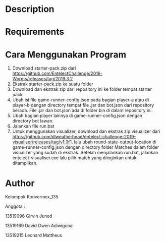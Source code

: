 # Description

# Requirements

# Cara Menggunakan Program
1. Download starter-pack.zip dari https://github.com/EntelectChallenge/2019-Worms/releases/tag/2019.3.2
2. Ekstrak starter-pack.zip ke suatu folder
3. Download dan ekstrak zip dari repository ini ke folder tempat starter pack
4. Ubah isi file game-runner-config.json pada bagian player-a atau di player-b dengan directory tempat file .jar dan bot.json dari repository berada. File .jar dan bot.json ada di folder bin di dalam repository ini.
5. Ubah bagian player lainnya di game-runner-config.json dengan directory bot lawan.
6. Jalankan file run.bat
7. Untuk menggunakan visualizer, download dan ekstrak zip visualizer dari https://github.com/dlweatherhead/entelect-challenge-2019-visualiser/releases/tag/v1.0f1, lalu ubah round-state-output-location di game-runner-config.json dengan directory folder Matches dalam folder visualizer yang sudah di ekstrak. Setelah menjalankan run.bat, jalankan entelect-visualiser.exe lalu pilih match yang diinginkan untuk ditampilkan.

# Author
Kelompok Konvermex_135

Anggota :

13519096 Girvin Junod

13519169 David Owen Adiwiguna

13519215 Leonard Mattheus
